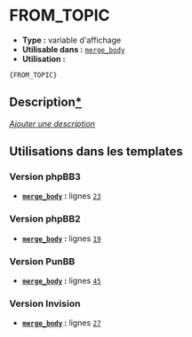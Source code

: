 # FROM_TOPIC
* __Type :__ variable d'affichage
* __Utilisable dans :__ [`merge_body`](../tpl/merge_body.md#readme)
* __Utilisation :__

```smarty
{FROM_TOPIC}
```

## Description[*](https://fa-tvars.appspot.com/var/FROM_TOPIC)
[*Ajouter une description*](https://fa-tvars.appspot.com/var/FROM_TOPIC)

## Utilisations dans les templates

### Version phpBB3
* __[`merge_body`](../tpl/merge_body.md#readme) :__ lignes [`23`](../src/prosilver/merge_body.tpl#L23)
### Version phpBB2
* __[`merge_body`](../tpl/merge_body.md#readme) :__ lignes [`19`](../src/subsilver/merge_body.tpl#L19)
### Version PunBB
* __[`merge_body`](../tpl/merge_body.md#readme) :__ lignes [`45`](../src/punbb/merge_body.tpl#L45)
### Version Invision
* __[`merge_body`](../tpl/merge_body.md#readme) :__ lignes [`27`](../src/invision/merge_body.tpl#L27)
